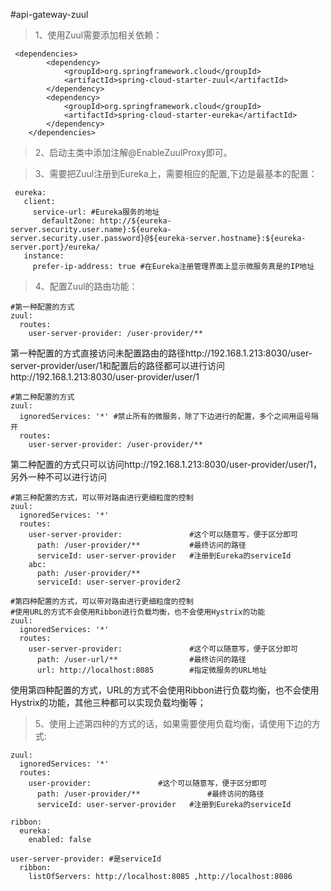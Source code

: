 #api-gateway-zuul

>1、使用Zuul需要添加相关依赖：

```
 <dependencies>
        <dependency>
            <groupId>org.springframework.cloud</groupId>
            <artifactId>spring-cloud-starter-zuul</artifactId>
        </dependency>
        <dependency>
            <groupId>org.springframework.cloud</groupId>
            <artifactId>spring-cloud-starter-eureka</artifactId>
        </dependency>
    </dependencies>
```

>2、启动主类中添加注解@EnableZuulProxy即可。

>3、需要把Zuul注册到Eureka上，需要相应的配置,下边是最基本的配置：

```
 eureka:
   client:
     service-url: #Eureka服务的地址
       defaultZone: http://${eureka-server.security.user.name}:${eureka-server.security.user.password}@${eureka-server.hostname}:${eureka-server.port}/eureka/
   instance:
     prefer-ip-address: true #在Eureka注册管理界面上显示微服务真是的IP地址
```

>4、配置Zuul的路由功能：

```
#第一种配置的方式
zuul:
  routes:
    user-server-provider: /user-provider/**
```

第一种配置的方式直接访问未配置路由的路径http://192.168.1.213:8030/user-server-provider/user/1和配置后的路径都可以进行访问http://192.168.1.213:8030/user-provider/user/1

```
#第二种配置的方式
zuul:
  ignoredServices: '*' #禁止所有的微服务，除了下边进行的配置，多个之间用逗号隔开
  routes:
    user-server-provider: /user-provider/**
```   
第二种配置的方式只可以访问http://192.168.1.213:8030/user-provider/user/1，另外一种不可以进行访问
 
```   
#第三种配置的方式，可以带对路由进行更细粒度的控制
zuul:
  ignoredServices: '*'
  routes:
    user-server-provider:               #这个可以随意写，便于区分即可
      path: /user-provider/**           #最终访问的路径
      serviceId: user-server-provider   #注册到Eureka的serviceId
    abc:                             
      path: /user-provider/**        
      serviceId: user-server-provider2

```

```  
#第四种配置的方式，可以带对路由进行更细粒度的控制
#使用URL的方式不会使用Ribbon进行负载均衡，也不会使用Hystrix的功能
zuul:
  ignoredServices: '*'
  routes:
    user-server-provider:               #这个可以随意写，便于区分即可
      path: /user-url/**                #最终访问的路径
      url: http://localhost:8085        #指定微服务的URL地址
```  
使用第四种配置的方式，URL的方式不会使用Ribbon进行负载均衡，也不会使用Hystrix的功能，其他三种都可以实现负载均衡等；

>5、使用上述第四种的方式的话，如果需要使用负载均衡，请使用下边的方式:

``` 
zuul:
  ignoredServices: '*'
  routes:
    user-provider:               #这个可以随意写，便于区分即可
      path: /user-provider/**               #最终访问的路径
      serviceId: user-server-provider   #注册到Eureka的serviceId

ribbon:
  eureka:
    enabled: false

user-server-provider: #是serviceId
  ribbon:
    listOfServers: http://localhost:8085 ,http://localhost:8086
```